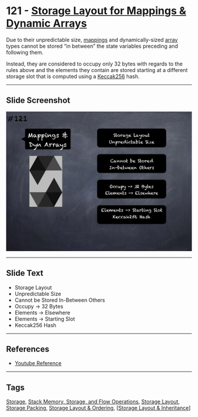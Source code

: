 # 121 - [Storage Layout for Mappings & Dynamic Arrays](Storage%20Layout%20for%20Mappings%20&%20Dynamic%20Arrays.md)
Due to their unpredictable size, [mappings](../2.%20Solidity%20101/Mapping%20Types.md) and dynamically-sized [array](../2.%20Solidity%20101/Arrays.md) types cannot be stored “in between” the state variables preceding and following them. 

Instead, they are considered to occupy only 32 bytes with regards to the rules above and the elements they contain are stored starting at a different storage slot that is computed using a [Keccak256](../1.%20Ethereum101/Keccak256.md) hash.

___
## Slide Screenshot
![121.png](../../images/3.%20Solidity%20201/121.png)
___
## Slide Text
- Storage Layout
- Unpredictable Size
- Cannot be Stored In-Between Others
- Occupy -> 32 Bytes
- Elements -> Elsewhere
- Elements -> Starting Slot
- Keccak256 Hash
___
## References
- [Youtube Reference](https://youtu.be/TqMIbouwePE)
___
## Tags
[Storage](../1.%20Ethereum101/Storage.md), [Stack Memory, Storage, and Flow Operations](../1.%20Ethereum101/Stack%20Memory,%20Storage,%20and%20Flow%20Operations.md), [Storage Layout](Storage%20Layout.md), [Storage Packing](Storage%20Packing.md), [Storage Layout & Ordering](Storage%20Layout%20&%20Ordering.md), [[Storage Layout & Inheritance](Storage%20Layout%20&%20Inheritance.md)]